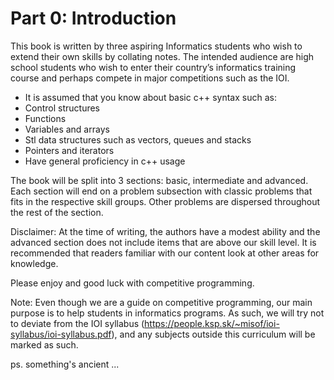 # Part 0: Introduction
This book is written by three aspiring Informatics students who wish to extend their own skills by collating notes. The intended audience are high school students who wish to enter their country’s informatics training course and perhaps compete in major competitions such as the IOI.

- It is assumed that you know about basic c++ syntax such as:
- Control structures
- Functions
- Variables and arrays
- Stl data structures such as vectors, queues and stacks
- Pointers and iterators
- Have general proficiency in c++ usage

The book will be split into 3 sections: basic, intermediate and advanced. Each section will end on a problem subsection with classic problems that fits in the respective skill groups. Other problems are dispersed throughout the rest of the section.

Disclaimer: At the time of writing, the authors have a modest ability and the advanced section does not include items that are above our skill level. It is recommended that readers familiar with our content look at other areas for knowledge.

Please enjoy and good luck with competitive programming.



















Note: Even though we are a guide on competitive programming, our main purpose is to help students in informatics programs. As such, we will try not to deviate from the IOI syllabus (https://people.ksp.sk/~misof/ioi-syllabus/ioi-syllabus.pdf), and any subjects outside this curriculum will be marked as such.

ps. something's ancient ...
